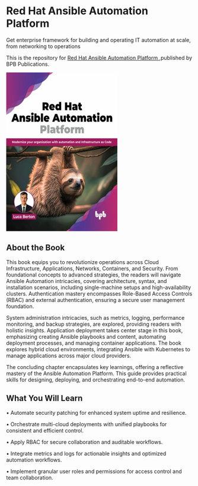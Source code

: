 # Red Hat Ansible Automation Platform

Get enterprise framework for building and operating IT automation at scale, from networking to operations

This is the repository for [Red Hat Ansible Automation Platform
](https://bpbonline.com/products/red-hat-ansible-automation-platform?variant=43103380046024),published by BPB Publications.

<img src="9789355518996.jpg">

## About the Book
This book equips you to revolutionize operations across Cloud Infrastructure, Applications, Networks, Containers, and Security. From foundational concepts to advanced strategies, the readers will navigate Ansible Automation intricacies, covering architecture, syntax, and installation scenarios, including single-machine setups and high-availability clusters. Authentication mastery encompasses Role-Based Access Controls (RBAC) and external authentication, ensuring a secure user management foundation.

System administration intricacies, such as metrics, logging, performance monitoring, and backup strategies, are explored, providing readers with holistic insights. Application deployment takes center stage in this book, emphasizing creating Ansible playbooks and content, automating deployment processes, and managing container applications. The book explores hybrid cloud environments, integrating Ansible with Kubernetes to manage applications across major cloud providers.

The concluding chapter encapsulates key learnings, offering a reflective mastery of the Ansible Automation Platform. This guide provides practical skills for designing, deploying, and orchestrating end-to-end automation. 

## What You Will Learn
• Automate security patching for enhanced system uptime and resilience.

• Orchestrate multi-cloud deployments with unified playbooks for consistent and efficient control.

• Apply RBAC for secure collaboration and auditable workflows.

• Integrate metrics and logs for actionable insights and optimized automation workflows.

• Implement granular user roles and permissions for access control and team collaboration.

